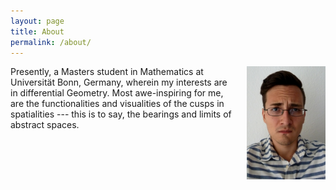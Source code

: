 ```yaml
---
layout: page
title: About
permalink: /about/
---
```


<img src="/img/cropped.jpg" style="float:right;width:25%;padding-left:20px;">
Presently, a Masters student in Mathematics at Universität Bonn, Germany, wherein my interests are in differential Geometry.  Most awe-inspiring for me, are the functionalities and visualities of the cusps in spatialities --- this is to say, the bearings and limits of abstract spaces.
